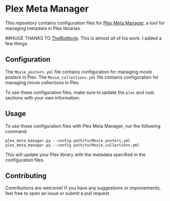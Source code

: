 # Plex Meta Manager

This repository contains configuration files for [Plex Meta Manager](https://github.com/meisnate12/Plex-Meta-Manager), a tool for managing metadata in Plex libraries.

##HUGE THANKS TO [TheBigNoob](https://github.com/notryanfraser).  This is almost all of his work.  I added a few things.

## Configuration

The `Movie_posters.yml` file contains configuration for managing movie posters in Plex. The `Movie_collections.yml` file contains configuration for managing movie collections in Plex.

To use these configuration files, make sure to update the `plex` and `tmdb` sections with your own information.

## Usage

To use these configuration files with Plex Meta Manager, run the following command:

```plex_meta_manager.py --config path/to/Movie_posters.yml plex_meta_manager.py --config path/to/Movie_collections.yml```

This will update your Plex library with the metadata specified in the configuration files.

## Contributing

Contributions are welcome! If you have any suggestions or improvements, feel free to open an issue or submit a pull request.
